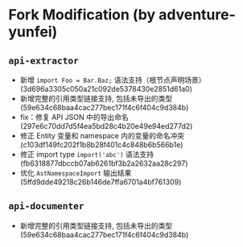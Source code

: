# Fork Modification (by adventure-yunfei)

## `api-extractor`

- 新增 `import Foo = Bar.Baz;` 语法支持（根节点声明场景）(3d696a3305c050a21c092de5378430e2851d61a0)
- 新增完整的引用类型链接支持, 包括未导出的类型 (59e634c68baa4cac277bec171f4c6f404c9d384b)
- fix：修复 API JSON 中的导出命名 (297e6c70dd7d5f4ea5bd28c4b20e49e94ed277d2)
- 修正 Entity 变量和 namespace 内的变量的命名冲突 (c103df149fc202f1b8b28f401c4c848b6b566b1e)
- 修正 import type `import('abc')` 语法支持 (fb6318877dbccb07ab6261bf3b2a2632aa28c297)
- 优化 `AstNamespaceImport` 输出结果 (5ffd9dde49218c26b146de7ffa6701a4bf761309)

## `api-documenter`

- 新增完整的引用类型链接支持, 包括未导出的类型 (59e634c68baa4cac277bec171f4c6f404c9d384b)
